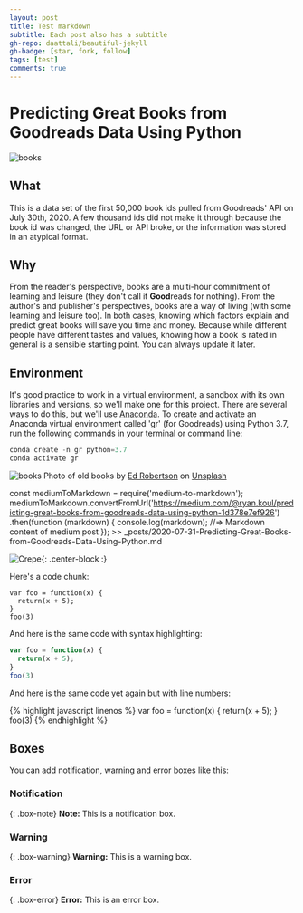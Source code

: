 ```yaml
---
layout: post
title: Test markdown
subtitle: Each post also has a subtitle
gh-repo: daattali/beautiful-jekyll
gh-badge: [star, fork, follow]
tags: [test]
comments: true
---
```


# Predicting Great Books from Goodreads Data Using Python

![books](https://images.unsplash.com/photo-1550399105-c4db5fb85c18?ixlib=rb-1.2.1&ixid=eyJhcHBfaWQiOjEyMDd9&auto=format&fit=crop&w=1351&q=80)

## What
This is a data set of the first 50,000 book ids pulled from Goodreads' API on July 30th, 2020. A few thousand ids did not make it through because the book id was changed, the URL or API broke, or the information was stored in an atypical format.

## Why
From the reader's perspective, books are a multi-hour commitment of learning and leisure (they don't call it **Good**reads for nothing). From the author's and publisher's perspectives, books are a way of living (with some learning and leisure too). In both cases, knowing which factors explain and predict great books will save you time and money. Because while different people have different tastes and values, knowing how a book is rated in general is a sensible starting point. You can always update it later.

## Environment
It's good practice to work in a virtual environment, a sandbox with its own libraries and versions, so we'll make one for this project. There are several ways to do this, but we'll use [Anaconda](https://www.anaconda.com/products/individual). To create and activate an Anaconda virtual environment called 'gr' (for Goodreads) using Python 3.7, run the following commands in your terminal or command line:

```python
conda create -n gr python=3.7
conda activate gr
```

![books](https://images.unsplash.com/photo-1550399105-c4db5fb85c18?ixlib=rb-1.2.1&ixid=eyJhcHBfaWQiOjEyMDd9&auto=format&fit=crop&w=1351&q=80)
Photo of old books by [Ed Robertson](https://unsplash.com/@eddrobertson) on [Unsplash](https://unsplash.com/)


const mediumToMarkdown = require('medium-to-markdown');
mediumToMarkdown.convertFromUrl('https://medium.com/@ryan.koul/predicting-great-books-from-goodreads-data-using-python-1d378e7ef926')
.then(function (markdown) {
  console.log(markdown); //=> Markdown content of medium post
}); >> _posts/2020-07-31-Predicting-Great-Books-from-Goodreads-Data-Using-Python.md


![Crepe](https://s3-media3.fl.yelpcdn.com/bphoto/cQ1Yoa75m2yUFFbY2xwuqw/348s.jpg){: .center-block :}

Here's a code chunk:

~~~
var foo = function(x) {
  return(x + 5);
}
foo(3)
~~~

And here is the same code with syntax highlighting:

```javascript
var foo = function(x) {
  return(x + 5);
}
foo(3)
```

And here is the same code yet again but with line numbers:

{% highlight javascript linenos %}
var foo = function(x) {
  return(x + 5);
}
foo(3)
{% endhighlight %}

## Boxes
You can add notification, warning and error boxes like this:

### Notification

{: .box-note}
**Note:** This is a notification box.

### Warning

{: .box-warning}
**Warning:** This is a warning box.

### Error

{: .box-error}
**Error:** This is an error box.
